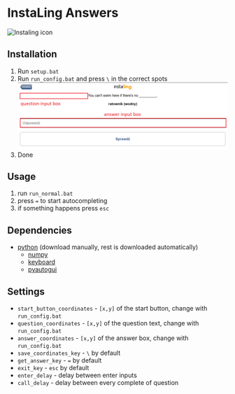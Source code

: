 # InstaLing Answers

![Instaling icon](https://instaling.pl/marketing/static/assets/InstaLing_face.svg)

## Installation

1. Run `setup.bat`
2. Run `run_config.bat` and press `\` in the correct spots
![Explaination of coordinates](coordinates.png)
3. Done


## Usage

1. run `run_normal.bat`
2. press `=` to start autocompleting
3. if something happens press `esc`  

## Dependencies

- [python](https://www.python.org/) (download manually, rest is downloaded automatically)
    - [numpy](https://pypi.org/project/numpy/)
    - [keyboard](https://pypi.org/project/keyboard/)
    - [pyautogui](https://pypi.org/project/PyAutoGUI/)

## Settings

- `start_button_coordinates` - `[x,y]` of the start button, change with `run_config.bat`
- `question_coordinates` - `[x,y]` of the question text, change with `run_config.bat`
- `answer_coordinates` - `[x,y]` of the answer box, change with `run_config.bat`
- `save_coordinates_key` - `\` by default
- `get_answer_key` - `=` by default
- `exit_key` - `esc` by default
- `enter_delay` - delay between enter inputs
- `call_delay` - delay between every complete of question
